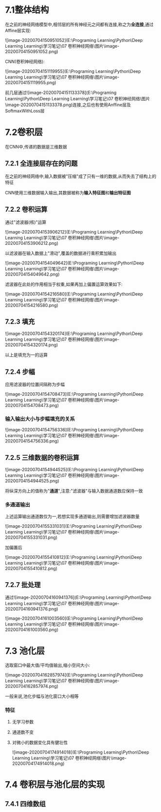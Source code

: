 # 7.1整体结构

在之前的神经网络模型中,相邻层的所有神经元之间都有连接,称之为**全连接**,通过Affine层实现:

![image-20200704150951052](E:\Programing Learning\Python\Deep Learning Learning\学习笔记\07 卷积神经网络\图片\image-20200704150951052.png)

CNN(卷积神经网络):

![image-20200704151119955](E:\Programing Learning\Python\Deep Learning Learning\学习笔记\07 卷积神经网络\图片\image-20200704151119955.png)

前几层通过![image-20200704151133378](E:\Programing Learning\Python\Deep Learning Learning\学习笔记\07 卷积神经网络\图片\image-20200704151133378.png)连接,之后也有使用Anffine层及SoftmaxWithLoss层

# 7.2卷积层

在CNN中,传递的数据是三维数据

## 7.2.1 全连接层存在的问题

在之前的神经网络中,输入数据被"压缩"成了只有一维的数据,从而失去了结构上的特征

CNN使用三维数据输入输出,其数据被称为**输入特征图**和**输出特征图**

## 7.2.2 卷积运算

通过"滤波器(核)"运算

![image-20200704153906212](E:\Programing Learning\Python\Deep Learning Learning\学习笔记\07 卷积神经网络\图片\image-20200704153906212.png)

以滤波器在输入数据上"滑动",覆盖的数据进行乘积累加输出

![image-20200704154049642](E:\Programing Learning\Python\Deep Learning Learning\学习笔记\07 卷积神经网络\图片\image-20200704154049642.png)

滤波器在此处的作用相当于权重,如果再加上偏置运算效果如下:

![image-20200704154216580](E:\Programing Learning\Python\Deep Learning Learning\学习笔记\07 卷积神经网络\图片\image-20200704154216580.png)

## 7.2.3 填充

![image-20200704154320174](E:\Programing Learning\Python\Deep Learning Learning\学习笔记\07 卷积神经网络\图片\image-20200704154320174.png)

以上是填充为一的运算

## 7.2.4 步幅

应用滤波器的位置间隔称为步幅

![image-20200704154708473](E:\Programing Learning\Python\Deep Learning Learning\学习笔记\07 卷积神经网络\图片\image-20200704154708473.png)

### 输入输出大小与步幅填充的关系

![image-20200704154756336](E:\Programing Learning\Python\Deep Learning Learning\学习笔记\07 卷积神经网络\图片\image-20200704154756336.png)

## 7.2.5 三维数据的卷积运算

![image-20200704154944525](E:\Programing Learning\Python\Deep Learning Learning\学习笔记\07 卷积神经网络\图片\image-20200704154944525.png)

将纵深方向上的值称为"**通道**",注意:"滤波器"与输入数据通道数应保持一致

### 多通道输出

上述运算输出通道数仅为一,若想实现多通道输出,则需要增加滤波器数量

![image-20200704155331031](E:\Programing Learning\Python\Deep Learning Learning\学习笔记\07 卷积神经网络\图片\image-20200704155331031.png)

加偏置后

![image-20200704155410812](E:\Programing Learning\Python\Deep Learning Learning\学习笔记\07 卷积神经网络\图片\image-20200704155410812.png)

## 7.2.7 批处理

通过![image-20200704160941376](E:\Programing Learning\Python\Deep Learning Learning\学习笔记\07 卷积神经网络\图片\image-20200704160941376.png)

![image-20200704161003560](E:\Programing Learning\Python\Deep Learning Learning\学习笔记\07 卷积神经网络\图片\image-20200704161003560.png)

# 7.3 池化层

选取窗口中最大值/平均值输出,缩小空间大小:

![image-20200704162857974](E:\Programing Learning\Python\Deep Learning Learning\学习笔记\07 卷积神经网络\图片\image-20200704162857974.png)

一般来说,池化步幅与池化窗口大小相等

### 特征

1. 无学习参数

2. 通道数不变

3. 对微小的数据变化具有健壮性

   ![image-20200704174914018](E:\Programing Learning\Python\Deep Learning Learning\学习笔记\07 卷积神经网络\图片\image-20200704174914018.png)

# 7.4 卷积层与池化层的实现

## 7.4.1 四维数组

